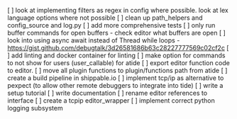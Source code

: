[ ] look at implementing filters as regex in config where possible. look at lex language options where not possible
[ ] clean up path_helpers and config_source and log.py
[ ] add more comprehensive tests
[ ] only run buffer commands for open buffers - check editor what buffers are open
[ ] look into using async await instead of Thread while loops - https://gist.github.com/debugtalk/3d26581686b63c28227777569c02cf2c
[ ] add linting and docker container for linting
[ ] make option for commands to not show for users (user_callable) for atide
[ ] export editor function code to editor.
[ ] move all plugin functions to plugin/functions path from atide
[ ] create a build pipeline in shippable.io
[ ] implement tcp/ip as alternative to pexpect (to allow other remote debuggers to integrate into tide)
[ ] write a setup tutorial
[ ] write documentation
[ ] rename editor references to interface
[ ] create a tcpip editor_wrapper
[ ] implement correct python logging subsystem
